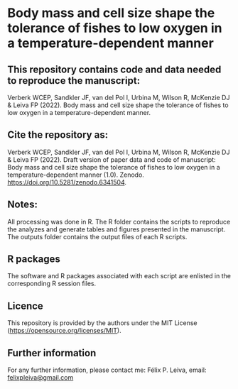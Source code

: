 # Body mass and cell size shape the tolerance of fishes to low oxygen in a temperature-dependent manner
 
## This repository contains code and data needed to reproduce the manuscript: 

Verberk WCEP, Sandkler JF, van del Pol I, Urbina M, Wilson R, McKenzie DJ & Leiva FP (2022). Body mass and cell size shape the tolerance of fishes to low oxygen in a temperature-dependent manner.

## Cite the repository as:

Verberk WCEP, Sandkler JF, van del Pol I, Urbina M, Wilson R, McKenzie DJ & Leiva FP (2022). Draft version of paper data and code of manuscript: Body mass and cell size shape the tolerance of fishes to low oxygen in a temperature-dependent manner (1.0). Zenodo. https://doi.org/10.5281/zenodo.6341504.
 
## Notes:
All processing was done in R. The R folder contains the scripts to reproduce the analyzes and generate tables and figures presented in the manuscript. The outputs folder contains the output files of each R scripts.   

## R packages
The software and R packages associated with each script are enlisted in the corresponding R session files.

## Licence
This repository is provided by the authors under the MIT License (https://opensource.org/licenses/MIT).

## Further information
For any further information, please contact me: Félix P. Leiva, email: felixpleiva@gmail.com
